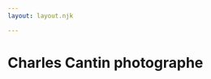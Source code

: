 ```yaml
---
layout: layout.njk

---
```

<body id="imageFront">
<h1 class="titreA">Charles Cantin photographe</h1>


<style>
 body[id=imageFront] {/* Modifier le lien entre parenthèses () pour changer l'image */
         background-image:url(images/mariage1900.jpg) ;
      }
</style>




